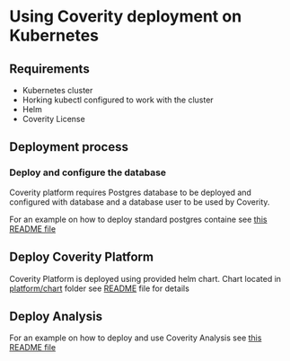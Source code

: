 # Using Coverity deployment on Kubernetes

## Requirements

* Kubernetes cluster
* Horking kubectl configured to work with the cluster
* Helm
* Coverity License

## Deployment process

### Deploy and configure the database

Coverity platform requires Postgres database to be deployed and configured with database and a database user to be used by Coverity.

For an example on how to deploy standard postgres containe see [this README file](postgres/README.md)

## Deploy Coverity Platform

Coverity Platform is deployed using provided helm chart. Chart located in [platform/chart](platform/chart) folder
see [README](platform/README.md)  file for details

## Deploy Analysis 

For an example on how to deploy and use Coverity Analysis see [this README file](analysis/README.md)
